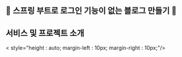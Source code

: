 🤘 스프링 부트로 로그인 기능이 없는 블로그 만들기 🤘
 ------------------------------------

## 서비스 및 프로젝트 소개

<div>< style="height : auto; margin-left : 10px; margin-right : 10px;"/>

